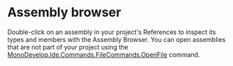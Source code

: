 ﻿# Assembly browser

Double-click on an assembly in your project's References to inspect its types and members with the Assembly Browser.
You can open assemblies that are not part of your project using the
[MonoDevelop.Ide.Commands.FileCommands.OpenFile](#command) command.